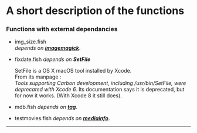 # A short description of the functions

### Functions with external dependancies

* img_size.fish  
    _depends on [**imagemagick**](https://imagemagick.org)_.
* fixdate.fish
    _depends on **SetFile**_
    
    SetFile is a OS X macOS tool installed by Xcode.  
    From its manpage :  
    _Tools supporting Carbon development, including /usr/bin/SetFile, were deprecated with Xcode 6._
    Its documentation says it is deprecated, but for now it works. (With Xcode 8 it still does).  
* mdb.fish
    _depends on [**tag**](https://github.com/jdberry/tag)_.
* testmovies.fish
    _depends on [**mediainfo**](http://mediaarea.net)_.


---
